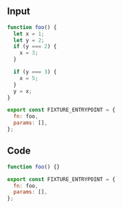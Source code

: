 
## Input

```javascript
function foo() {
  let x = 1;
  let y = 2;
  if (y === 2) {
    x = 3;
  }

  if (y === 3) {
    x = 5;
  }
  y = x;
}

export const FIXTURE_ENTRYPOINT = {
  fn: foo,
  params: [],
};

```

## Code

```javascript
function foo() {}

export const FIXTURE_ENTRYPOINT = {
  fn: foo,
  params: [],
};

```
      